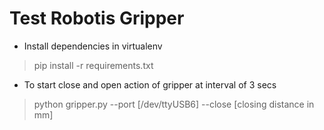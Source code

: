 # Test Robotis Gripper

* Install dependencies in virtualenv

> pip install -r requirements.txt

* To start close and open action of gripper at interval of 3 secs

> python gripper.py --port [/dev/ttyUSB6] --close [closing distance in mm]
